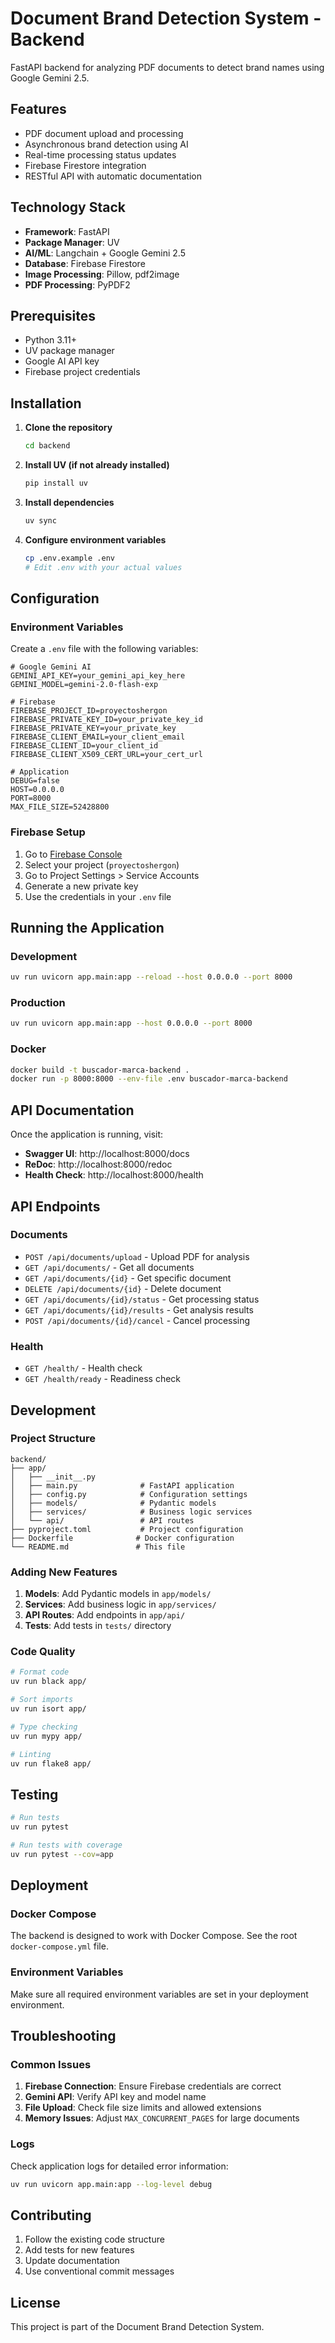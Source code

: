 # Document Brand Detection System - Backend

FastAPI backend for analyzing PDF documents to detect brand names using Google Gemini 2.5.

## Features

- PDF document upload and processing
- Asynchronous brand detection using AI
- Real-time processing status updates
- Firebase Firestore integration
- RESTful API with automatic documentation

## Technology Stack

- **Framework**: FastAPI
- **Package Manager**: UV
- **AI/ML**: Langchain + Google Gemini 2.5
- **Database**: Firebase Firestore
- **Image Processing**: Pillow, pdf2image
- **PDF Processing**: PyPDF2

## Prerequisites

- Python 3.11+
- UV package manager
- Google AI API key
- Firebase project credentials

## Installation

1. **Clone the repository**
   ```bash
   cd backend
   ```

2. **Install UV (if not already installed)**
   ```bash
   pip install uv
   ```

3. **Install dependencies**
   ```bash
   uv sync
   ```

4. **Configure environment variables**
   ```bash
   cp .env.example .env
   # Edit .env with your actual values
   ```

## Configuration

### Environment Variables

Create a `.env` file with the following variables:

```env
# Google Gemini AI
GEMINI_API_KEY=your_gemini_api_key_here
GEMINI_MODEL=gemini-2.0-flash-exp

# Firebase
FIREBASE_PROJECT_ID=proyectoshergon
FIREBASE_PRIVATE_KEY_ID=your_private_key_id
FIREBASE_PRIVATE_KEY=your_private_key
FIREBASE_CLIENT_EMAIL=your_client_email
FIREBASE_CLIENT_ID=your_client_id
FIREBASE_CLIENT_X509_CERT_URL=your_cert_url

# Application
DEBUG=false
HOST=0.0.0.0
PORT=8000
MAX_FILE_SIZE=52428800
```

### Firebase Setup

1. Go to [Firebase Console](https://console.firebase.google.com/)
2. Select your project (`proyectoshergon`)
3. Go to Project Settings > Service Accounts
4. Generate a new private key
5. Use the credentials in your `.env` file

## Running the Application

### Development

```bash
uv run uvicorn app.main:app --reload --host 0.0.0.0 --port 8000
```

### Production

```bash
uv run uvicorn app.main:app --host 0.0.0.0 --port 8000
```

### Docker

```bash
docker build -t buscador-marca-backend .
docker run -p 8000:8000 --env-file .env buscador-marca-backend
```

## API Documentation

Once the application is running, visit:

- **Swagger UI**: http://localhost:8000/docs
- **ReDoc**: http://localhost:8000/redoc
- **Health Check**: http://localhost:8000/health

## API Endpoints

### Documents

- `POST /api/documents/upload` - Upload PDF for analysis
- `GET /api/documents/` - Get all documents
- `GET /api/documents/{id}` - Get specific document
- `DELETE /api/documents/{id}` - Delete document
- `GET /api/documents/{id}/status` - Get processing status
- `GET /api/documents/{id}/results` - Get analysis results
- `POST /api/documents/{id}/cancel` - Cancel processing

### Health

- `GET /health/` - Health check
- `GET /health/ready` - Readiness check

## Development

### Project Structure

```
backend/
├── app/
│   ├── __init__.py
│   ├── main.py              # FastAPI application
│   ├── config.py            # Configuration settings
│   ├── models/              # Pydantic models
│   ├── services/            # Business logic services
│   └── api/                 # API routes
├── pyproject.toml           # Project configuration
├── Dockerfile              # Docker configuration
└── README.md               # This file
```

### Adding New Features

1. **Models**: Add Pydantic models in `app/models/`
2. **Services**: Add business logic in `app/services/`
3. **API Routes**: Add endpoints in `app/api/`
4. **Tests**: Add tests in `tests/` directory

### Code Quality

```bash
# Format code
uv run black app/

# Sort imports
uv run isort app/

# Type checking
uv run mypy app/

# Linting
uv run flake8 app/
```

## Testing

```bash
# Run tests
uv run pytest

# Run tests with coverage
uv run pytest --cov=app
```

## Deployment

### Docker Compose

The backend is designed to work with Docker Compose. See the root `docker-compose.yml` file.

### Environment Variables

Make sure all required environment variables are set in your deployment environment.

## Troubleshooting

### Common Issues

1. **Firebase Connection**: Ensure Firebase credentials are correct
2. **Gemini API**: Verify API key and model name
3. **File Upload**: Check file size limits and allowed extensions
4. **Memory Issues**: Adjust `MAX_CONCURRENT_PAGES` for large documents

### Logs

Check application logs for detailed error information:

```bash
uv run uvicorn app.main:app --log-level debug
```

## Contributing

1. Follow the existing code structure
2. Add tests for new features
3. Update documentation
4. Use conventional commit messages

## License

This project is part of the Document Brand Detection System.
